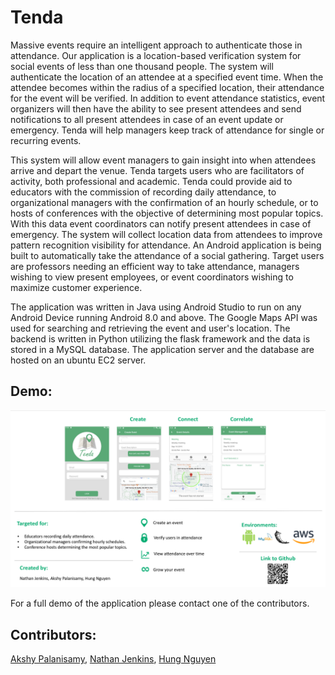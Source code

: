 # Tenda

  Massive events require an intelligent approach to authenticate those in attendance. Our application is a location-based verification system for social events of less than one thousand people. The system will authenticate the location of an attendee at a specified event time. When the attendee becomes within the radius of a specified location, their attendance for the event will be verified. In addition to event attendance statistics, event organizers will then have the ability to see present attendees and send notifications to all present attendees in case of an event update or emergency. Tenda will help managers keep track of attendance for single or recurring events. 

This system will allow event managers to gain insight into when attendees arrive and depart the venue. Tenda targets users who are facilitators of activity, both professional and academic. Tenda could provide aid to educators with the commission of recording daily attendance, to organizational managers with the confirmation of an hourly schedule, or to hosts of conferences with the objective of determining most popular topics. With this data event coordinators can notify present attendees in case of emergency. The system will collect location data from attendees to improve pattern recognition visibility for attendance. An Android application is being built to automatically take the attendance of a social gathering. Target users are professors needing an efficient way to take attendance, managers wishing to view present employees, or event coordinators wishing to maximize customer experience.

The application was written in Java using Android Studio to run on any Android Device running Android 8.0 and above. The Google Maps API was used for searching and retrieving the event and user's location. The backend is written in Python utilizing the flask framework and the data is stored in a MySQL database. The application server and the database are hosted on an ubuntu EC2 server.

## Demo:

![Screenshot](/Screenshots/poster.png)

For a full demo of the application please contact one of the contributors.

## Contributors:
[Akshy Palanisamy](https://www.linkedin.com/in/akshyp/),
[Nathan Jenkins](https://www.linkedin.com/in/nathan-jenkins-82102a58/),
[Hung Nguyen](https://www.linkedin.com/in/hung-nguyen-3192a6132/)

